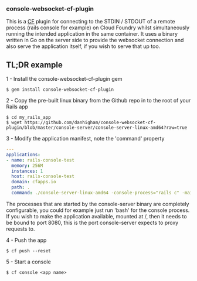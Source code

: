 ### console-websocket-cf-plugin

This is a [CF](https://github.com/cloudfoundry/cf) plugin for connecting to the STDIN / STDOUT of a remote process (rails console for example) on Cloud Foundry whilst simultaneously running the intended application in the same container.
It uses a binary written in Go on the server side to provide the websocket connection and also serve the application itself, if you wish to serve that up too.

## TL;DR example

1 - Install the console-websocket-cf-plugin gem

```
$ gem install console-websocket-cf-plugin
```

2 - Copy the pre-built linux binary from the Github repo in to the root of your Rails app

```
$ cd my_rails_app
$ wget https://github.com/danhigham/console-websocket-cf-plugin/blob/master/console-server/console-server-linux-amd64?raw=true
```

3 - Modify the application manifest, note the 'command' property

```yml
---
applications:
- name: rails-console-test
  memory: 256M
  instances: 1
  host: rails-console-test
  domain: cfapps.io
  path: .
  command: ./console-server-linux-amd64 -console-process="rails c" -main-process="bundle exec rails s -p 8080"
```

The processes that are started by the console-server binary are completely configurable, you could for example just run 'bash' for the console process. If you wish to make the application available, mounted at /, then it needs to be bound to port 8080, this is the port console-server expects to proxy requests to.

4 - Push the app

```
$ cf push --reset
```

5 - Start a console
```
$ cf console <app name>
```